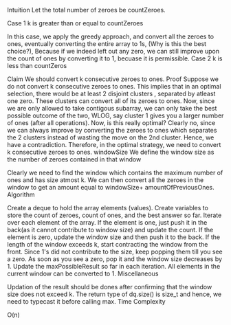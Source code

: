 Intuition
Let the total number of zeroes be countZeroes.

Case 1 k is greater than or equal to countZeroes

In this case, we apply the greedy approach, and convert all the zeroes to ones, eventually converting the entire array to 1s, (Why is this the best choice?), Because if we indeed left out any zero, we can still improve upon the count of ones by converting it to 1, becuase it is permissible.
Case 2 k is less than countZeros

Claim We should convert k consecutive zeroes to ones.
Proof Suppose we do not convert k consecutive zeroes to ones. This implies that in an optimal selection, there would be at least 2 disjoint clusters , separated by atleast one zero. These clusters can convert all of its zeroes to ones. Now, since we are only allowed to take contigous subarray, we can only take the best possible outcome of the two, WLOG, say cluster 1 gives you a larger number of ones (after all operations). Now, is this really optimal? Clearly no, since we can always improve by converting the zeroes to ones which separates the 2 clusters instead of wasting the move on the 2nd cluster. Hence, we have a contradiction. Therefore, in the optimal strategy, we need to convert k consecutive zeroes to ones.
windowSize We define the window size as the number of zeroes contained in that window

Clearly we need to find the window which contains the maximum number of ones and has size atmost k. We can then convert all the zeroes in the window to get an amount equal to windowSize+ amountOfPreviousOnes.
Algorithm

Create a deque to hold the array elements (values). Create variables to store the count of zeroes, count of ones, and the best answer so far.
Iterate over each element of the array. If the element is one, just push it in the back(as it cannot contribute to window size) and update the count. If the element is zero, update the window size and then push it to the back.
If the length of the window exceeds k, start contracting the window from the front. Since 1's did not contribute to the size, keep popping them till you see a zero. As soon as you see a zero, pop it and the window size decreases by 1.
Update the maxPossibleResult so far in each iteration. All elements in the current window can be converted to 1.
Miscellaneous

Updation of the result should be dones after confirming that the window size does not exceed k.
The return type of dq.size() is size_t and hence, we need to typecast it before calling max.
Time Complexity

O(n)
